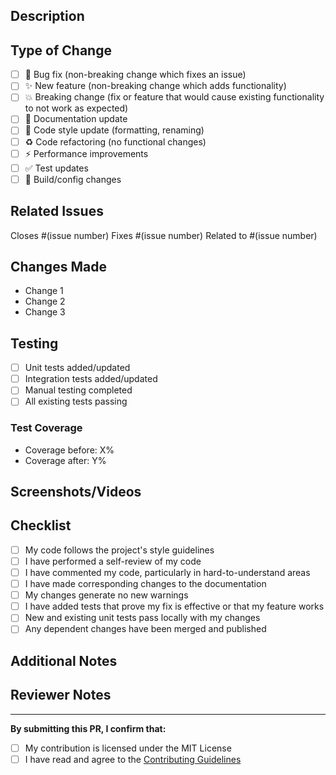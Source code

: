 ## Description
<!-- Provide a brief description of the changes -->

## Type of Change
<!-- Mark the relevant option with an 'x' -->
- [ ] 🐛 Bug fix (non-breaking change which fixes an issue)
- [ ] ✨ New feature (non-breaking change which adds functionality)
- [ ] 💥 Breaking change (fix or feature that would cause existing functionality to not work as expected)
- [ ] 📝 Documentation update
- [ ] 🎨 Code style update (formatting, renaming)
- [ ] ♻️ Code refactoring (no functional changes)
- [ ] ⚡ Performance improvements
- [ ] ✅ Test updates
- [ ] 🔧 Build/config changes

## Related Issues
<!-- Link to related issues -->
Closes #(issue number)
Fixes #(issue number)
Related to #(issue number)

## Changes Made
<!-- List the specific changes made -->
- Change 1
- Change 2
- Change 3

## Testing
<!-- Describe how you tested your changes -->
- [ ] Unit tests added/updated
- [ ] Integration tests added/updated
- [ ] Manual testing completed
- [ ] All existing tests passing

### Test Coverage
<!-- If applicable, mention test coverage -->
- Coverage before: X%
- Coverage after: Y%

## Screenshots/Videos
<!-- If applicable, add screenshots or videos demonstrating the changes -->

## Checklist
<!-- Mark completed items with an 'x' -->
- [ ] My code follows the project's style guidelines
- [ ] I have performed a self-review of my code
- [ ] I have commented my code, particularly in hard-to-understand areas
- [ ] I have made corresponding changes to the documentation
- [ ] My changes generate no new warnings
- [ ] I have added tests that prove my fix is effective or that my feature works
- [ ] New and existing unit tests pass locally with my changes
- [ ] Any dependent changes have been merged and published

## Additional Notes
<!-- Any additional information that reviewers should know -->

## Reviewer Notes
<!-- Specific areas you'd like reviewers to focus on -->

---

**By submitting this PR, I confirm that:**
- [ ] My contribution is licensed under the MIT License
- [ ] I have read and agree to the [Contributing Guidelines](CONTRIBUTING.md)
